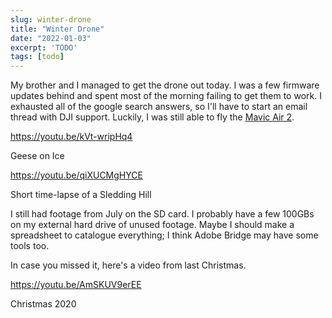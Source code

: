 ```yaml
---
slug: winter-drone
title: "Winter Drone"
date: "2022-01-03"
excerpt: 'TODO'
tags: [todo]
---
```


My brother and I managed to get the drone out today. I was a few firmware updates behind and spent most of the morning failing to get them to work. I exhausted all of the google search answers, so I'll have to start an email thread with DJI support. Luckily, I was still able to fly the [Mavic Air 2](https://click.dji.com/ALhIpTqXZyeFn_8vR9ggBg?pm=link).

https://youtu.be/kVt-wripHq4

Geese on Ice

https://youtu.be/qiXUCMgHYCE

Short time-lapse of a Sledding Hill

I still had footage from July on the SD card. I probably have a few 100GBs on my external hard drive of unused footage. Maybe I should make a spreadsheet to catalogue everything; I think Adobe Bridge may have some tools too.

In case you missed it, here's a video from last Christmas.

https://youtu.be/AmSKUV9erEE

Christmas 2020
